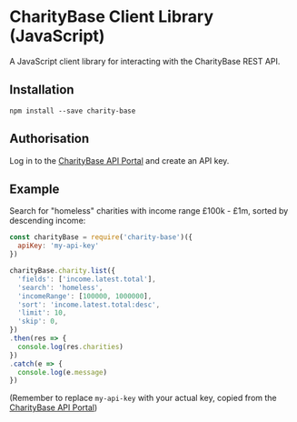 # CharityBase Client Library (JavaScript)

A JavaScript client library for interacting with the CharityBase REST API.

## Installation

```
npm install --save charity-base
```

## Authorisation

Log in to the [CharityBase API Portal](https://charitybase.uk/api-portal) and create an API key.

## Example

Search for "homeless" charities with income range £100k - £1m, sorted by descending income:

```js
const charityBase = require('charity-base')({
  apiKey: 'my-api-key'
})

charityBase.charity.list({
  'fields': ['income.latest.total'],
  'search': 'homeless',
  'incomeRange': [100000, 1000000],
  'sort': 'income.latest.total:desc',
  'limit': 10,
  'skip': 0,
})
.then(res => {
  console.log(res.charities)
})
.catch(e => {
  console.log(e.message)
})
```

(Remember to replace `my-api-key` with your actual key, copied from the [CharityBase API Portal](https://charitybase.uk/api-portal))
